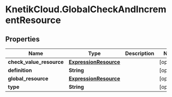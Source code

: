 # KnetikCloud.GlobalCheckAndIncrementResource

## Properties
Name | Type | Description | Notes
------------ | ------------- | ------------- | -------------
**check_value_resource** | [**ExpressionResource**](ExpressionResource.md) |  | [optional] 
**definition** | **String** |  | [optional] 
**global_resource** | [**ExpressionResource**](ExpressionResource.md) |  | [optional] 
**type** | **String** |  | [optional] 


